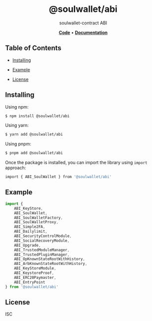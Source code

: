 <h1 align="center">
   <b>
        @soulwallet/abi
    </b>
</h1>

<p align="center">
soulwallet-contract ABI
</p>

<p align="center">
    <a href="https://github.com/SoulWallet/soulwalletlib/tree/develop/packages/soulwallet-abi"><b>Code</b></a> •
    <a href="https://github.com/SoulWallet/soulwalletlib/blob/develop/packages/soulwallet-abi/docs/modules.md"><b>Documentation</b></a>
</p>


## Table of Contents

  - [Installing](#installing)
    
  - [Example](#example)

  - [License](#license)



## Installing

Using npm:

```bash
$ npm install @soulwallet/abi
```

Using yarn:

```bash
$ yarn add @soulwallet/abi
```

Using pnpm:

```bash
$ pnpm add @soulwallet/abi
```

Once the package is installed, you can import the library using `import` approach:

```bash
import { ABI_SoulWallet } from '@soulwallet/abi'
```



## Example

```typescript
import { 
    ABI_KeyStore,
    ABI_SoulWallet,
    ABI_SoulWalletFactory,
    ABI_SoulWalletProxy,
    ABI_Simple2FA,
    ABI_Dailylimit,
    ABI_SecurityControlModule,
    ABI_SocialRecoveryModule,
    ABI_Upgrade,
    ABI_TrustedModuleManager,
    ABI_TrustedPluginManager,
    ABI_OpKnownStateRootWithHistory,
    ABI_ArbKnownStateRootWithHistory,
    ABI_KeyStoreModule,
    ABI_KeystoreProof,
    ABI_ERC20Paymaster,
    ABI_EntryPoint
} from '@soulwallet/abi'
```



## License

ISC